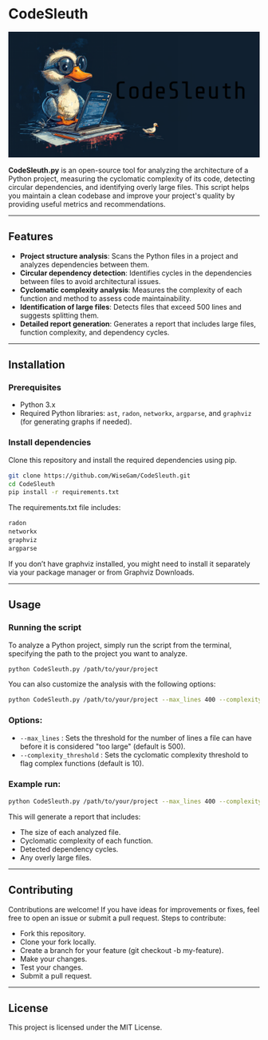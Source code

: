 # CodeSleuth

![Logo](assets/logo.png)

**CodeSleuth.py** is an open-source tool for analyzing the architecture of a Python project, measuring the cyclomatic complexity of its code, detecting circular dependencies, and identifying overly large files. This script helps you maintain a clean codebase and improve your project's quality by providing useful metrics and recommendations.

---

## Features

- **Project structure analysis**: Scans the Python files in a project and analyzes dependencies between them.
- **Circular dependency detection**: Identifies cycles in the dependencies between files to avoid architectural issues.
- **Cyclomatic complexity analysis**: Measures the complexity of each function and method to assess code maintainability.
- **Identification of large files**: Detects files that exceed 500 lines and suggests splitting them.
- **Detailed report generation**: Generates a report that includes large files, function complexity, and dependency cycles.

---

## Installation

### Prerequisites

- Python 3.x
- Required Python libraries: `ast`, `radon`, `networkx`, `argparse`, and `graphviz` (for generating graphs if needed).

### Install dependencies

Clone this repository and install the required dependencies using pip.

```bash
git clone https://github.com/WiseGam/CodeSleuth.git
cd CodeSleuth
pip install -r requirements.txt
```

The requirements.txt file includes:

```bash
radon
networkx
graphviz
argparse
```

If you don’t have graphviz installed, you might need to install it separately via your package manager or from Graphviz Downloads.

---

## Usage

### Running the script

To analyze a Python project, simply run the script from the terminal, specifying the path to the project you want to analyze.

```bash
python CodeSleuth.py /path/to/your/project
```

You can also customize the analysis with the following options:

```bash
python CodeSleuth.py /path/to/your/project --max_lines 400 --complexity_threshold 12
```

### Options:

- `--max_lines` : Sets the threshold for the number of lines a file can have before it is considered "too large" (default is 500).
- `--complexity_threshold` : Sets the cyclomatic complexity threshold to flag complex functions (default is 10).

### Example run:

```bash
python CodeSleuth.py /path/to/your/project --max_lines 400 --complexity_threshold 12
```

This will generate a report that includes:

- The size of each analyzed file.
- Cyclomatic complexity of each function.
- Detected dependency cycles.
- Any overly large files.

---

## Contributing

Contributions are welcome! If you have ideas for improvements or fixes, feel free to open an issue or submit a pull request.
Steps to contribute:

- Fork this repository.
- Clone your fork locally.
- Create a branch for your feature (git checkout -b my-feature).
- Make your changes.
- Test your changes.
- Submit a pull request.

---

## License

This project is licensed under the MIT License.
